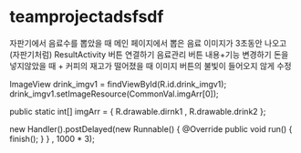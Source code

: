 # teamprojectadsfsdf
 
자판기에서 음료수를 뽑았을 때 메인 페이지에서 뽑은 음료 이미지가 3초동안 나오고 (자판기처럼)
ResultActivity 버튼 연결하기
음료관리 버튼 내용+기능 변경하기
돈을 넣지않았을 때 + 커피의 재고가 떨어졌을 때 이미지 버튼의 불빛이 들어오지 않게 수정



ImageView drink_imgv1 = findViewById(R.id.drink_imgv1);
        drink_imgv1.setImageResource(CommonVal.imgArr[0]);

public static int[] imgArr = { R.drawable.dirnk1 , R.drawable.drink2 };



 new Handler().postDelayed(new Runnable() {
            @Override
            public void run() {
                finish();
            }
        } , 1000 * 3);
